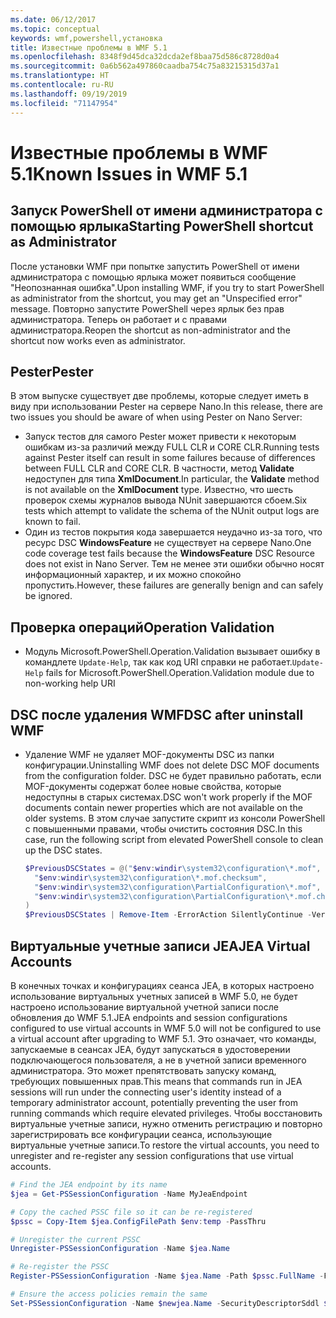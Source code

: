 ```yaml
---
ms.date: 06/12/2017
ms.topic: conceptual
keywords: wmf,powershell,установка
title: Известные проблемы в WMF 5.1
ms.openlocfilehash: 8348f9d45dca32dcda2ef8baa75d586c8728d0a4
ms.sourcegitcommit: 0a6b562a497860caadba754c75a83215315d37a1
ms.translationtype: HT
ms.contentlocale: ru-RU
ms.lasthandoff: 09/19/2019
ms.locfileid: "71147954"
---
```

# <a name="known-issues-in-wmf-51"></a><span data-ttu-id="6c747-103">Известные проблемы в WMF 5.1</span><span class="sxs-lookup"><span data-stu-id="6c747-103">Known Issues in WMF 5.1</span></span>

## <a name="starting-powershell-shortcut-as-administrator"></a><span data-ttu-id="6c747-104">Запуск PowerShell от имени администратора с помощью ярлыка</span><span class="sxs-lookup"><span data-stu-id="6c747-104">Starting PowerShell shortcut as Administrator</span></span>

<span data-ttu-id="6c747-105">После установки WMF при попытке запустить PowerShell от имени администратора с помощью ярлыка может появиться сообщение "Неопознанная ошибка".</span><span class="sxs-lookup"><span data-stu-id="6c747-105">Upon installing WMF, if you try to start PowerShell as administrator from the shortcut, you may get an "Unspecified error" message.</span></span> <span data-ttu-id="6c747-106">Повторно запустите PowerShell через ярлык без прав администратора. Теперь он работает и с правами администратора.</span><span class="sxs-lookup"><span data-stu-id="6c747-106">Reopen the shortcut as non-administrator and the shortcut now works even as administrator.</span></span>

## <a name="pester"></a><span data-ttu-id="6c747-107">Pester</span><span class="sxs-lookup"><span data-stu-id="6c747-107">Pester</span></span>

<span data-ttu-id="6c747-108">В этом выпуске существует две проблемы, которые следует иметь в виду при использовании Pester на сервере Nano.</span><span class="sxs-lookup"><span data-stu-id="6c747-108">In this release, there are two issues you should be aware of when using Pester on Nano Server:</span></span>

- <span data-ttu-id="6c747-109">Запуск тестов для самого Pester может привести к некоторым ошибкам из-за различий между FULL CLR и CORE CLR.</span><span class="sxs-lookup"><span data-stu-id="6c747-109">Running tests against Pester itself can result in some failures because of differences between FULL CLR and CORE CLR.</span></span> <span data-ttu-id="6c747-110">В частности, метод **Validate** недоступен для типа **XmlDocument**.</span><span class="sxs-lookup"><span data-stu-id="6c747-110">In particular, the **Validate** method is not available on the **XmlDocument** type.</span></span> <span data-ttu-id="6c747-111">Известно, что шесть проверок схемы журналов вывода NUnit завершаются сбоем.</span><span class="sxs-lookup"><span data-stu-id="6c747-111">Six tests which attempt to validate the schema of the NUnit output logs are known to fail.</span></span>
- <span data-ttu-id="6c747-112">Один из тестов покрытия кода завершается неудачно из-за того, что ресурс DSC **WindowsFeature** не существует на сервере Nano.</span><span class="sxs-lookup"><span data-stu-id="6c747-112">One code coverage test fails because the **WindowsFeature** DSC Resource does not exist in Nano Server.</span></span> <span data-ttu-id="6c747-113">Тем не менее эти ошибки обычно носят информационный характер, и их можно спокойно пропустить.</span><span class="sxs-lookup"><span data-stu-id="6c747-113">However, these failures are generally benign and can safely be ignored.</span></span>

## <a name="operation-validation"></a><span data-ttu-id="6c747-114">Проверка операций</span><span class="sxs-lookup"><span data-stu-id="6c747-114">Operation Validation</span></span>

- <span data-ttu-id="6c747-115">Модуль Microsoft.PowerShell.Operation.Validation вызывает ошибку в командлете `Update-Help`, так как код URI справки не работает.</span><span class="sxs-lookup"><span data-stu-id="6c747-115">`Update-Help` fails for Microsoft.PowerShell.Operation.Validation module due to non-working help URI</span></span>

## <a name="dsc-after-uninstall-wmf"></a><span data-ttu-id="6c747-116">DSC после удаления WMF</span><span class="sxs-lookup"><span data-stu-id="6c747-116">DSC after uninstall WMF</span></span>

- <span data-ttu-id="6c747-117">Удаление WMF не удаляет MOF-документы DSC из папки конфигурации.</span><span class="sxs-lookup"><span data-stu-id="6c747-117">Uninstalling WMF does not delete DSC MOF documents from the configuration folder.</span></span> <span data-ttu-id="6c747-118">DSC не будет правильно работать, если MOF-документы содержат более новые свойства, которые недоступны в старых системах.</span><span class="sxs-lookup"><span data-stu-id="6c747-118">DSC won't work properly if the MOF documents contain newer properties which are not available on the older systems.</span></span> <span data-ttu-id="6c747-119">В этом случае запустите скрипт из консоли PowerShell с повышенными правами, чтобы очистить состояния DSC.</span><span class="sxs-lookup"><span data-stu-id="6c747-119">In this case, run the following script from elevated PowerShell console to clean up the DSC states.</span></span>

  ```powershell
  $PreviousDSCStates = @("$env:windir\system32\configuration\*.mof",
    "$env:windir\system32\configuration\*.mof.checksum",
    "$env:windir\system32\configuration\PartialConfiguration\*.mof",
    "$env:windir\system32\configuration\PartialConfiguration\*.mof.checksum"
  )
  $PreviousDSCStates | Remove-Item -ErrorAction SilentlyContinue -Verbose
  ```

## <a name="jea-virtual-accounts"></a><span data-ttu-id="6c747-120">Виртуальные учетные записи JEA</span><span class="sxs-lookup"><span data-stu-id="6c747-120">JEA Virtual Accounts</span></span>

<span data-ttu-id="6c747-121">В конечных точках и конфигурациях сеанса JEA, в которых настроено использование виртуальных учетных записей в WMF 5.0, не будет настроено использование виртуальной учетной записи после обновления до WMF 5.1.</span><span class="sxs-lookup"><span data-stu-id="6c747-121">JEA endpoints and session configurations configured to use virtual accounts in WMF 5.0 will not be configured to use a virtual account after upgrading to WMF 5.1.</span></span> <span data-ttu-id="6c747-122">Это означает, что команды, запускаемые в сеансах JEA, будут запускаться в удостоверении подключающегося пользователя, а не в учетной записи временного администратора. Это может препятствовать запуску команд, требующих повышенных прав.</span><span class="sxs-lookup"><span data-stu-id="6c747-122">This means that commands run in JEA sessions will run under the connecting user's identity instead of a temporary administrator account, potentially preventing the user from running commands which require elevated privileges.</span></span> <span data-ttu-id="6c747-123">Чтобы восстановить виртуальные учетные записи, нужно отменить регистрацию и повторно зарегистрировать все конфигурации сеанса, использующие виртуальные учетные записи.</span><span class="sxs-lookup"><span data-stu-id="6c747-123">To restore the virtual accounts, you need to unregister and re-register any session configurations that use virtual accounts.</span></span>

```powershell
# Find the JEA endpoint by its name
$jea = Get-PSSessionConfiguration -Name MyJeaEndpoint

# Copy the cached PSSC file so it can be re-registered
$pssc = Copy-Item $jea.ConfigFilePath $env:temp -PassThru

# Unregister the current PSSC
Unregister-PSSessionConfiguration -Name $jea.Name

# Re-register the PSSC
Register-PSSessionConfiguration -Name $jea.Name -Path $pssc.FullName -Force

# Ensure the access policies remain the same
Set-PSSessionConfiguration -Name $newjea.Name -SecurityDescriptorSddl $jea.SecurityDescriptorSddl
```